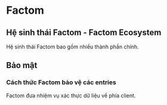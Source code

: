 # Factom

## Hệ sinh thái Factom - Factom Ecosystem

Hệ sinh thái Factom bao gồm nhiều thành phần chính.

## Bảo mật
### Cách thức Factom bảo vệ các entries
Factom đưa nhiệm vụ xác thực dữ liệu về phía client.
